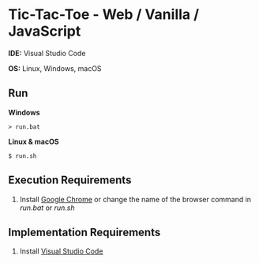 # Tic-Tac-Toe - Web / Vanilla / JavaScript

**IDE:** Visual Studio Code

**OS:** Linux, Windows, macOS

## Run

**Windows**
```
> run.bat
```

**Linux & macOS**
```
$ run.sh
```

## Execution Requirements
1. Install [Google Chrome](https://www.google.com/chrome/) or change the name of the browser command in *run.bat* or *run.sh*

## Implementation Requirements
1. Install [Visual Studio Code](https://code.visualstudio.com/)